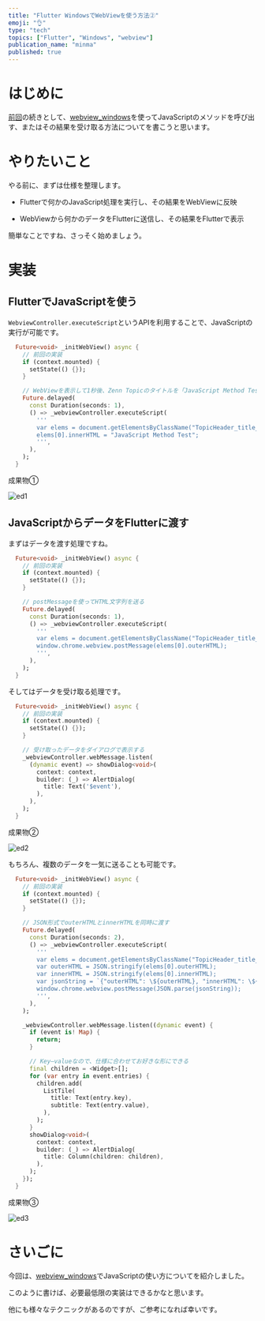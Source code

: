 ```yaml
---
title: "Flutter WindowsでWebViewを使う方法②"
emoji: "👌"
type: "tech"
topics: ["Flutter", "Windows", "webview"]
publication_name: "minma"
published: true
---
```

# はじめに

[前回](https://zenn.dev/chenxi/articles/1cea5054f19db8)の続きとして、[webview_windows](https://pub.dev/packages/webview_windows)を使ってJavaScriptのメソッドを呼び出す、またはその結果を受け取る方法についてを書こうと思います。

# やりたいこと

やる前に、まずは仕様を整理します。

- Flutterで何かのJavaScript処理を実行し、その結果をWebViewに反映

- WebViewから何かのデータをFlutterに送信し、その結果をFlutterで表示

簡単なことですね、さっそく始めましょう。

# 実装

## FlutterでJavaScriptを使う

`WebviewController.executeScript`というAPIを利用することで、JavaScriptの実行が可能です。

```dart
  Future<void> _initWebView() async {
    // 前回の実装
    if (context.mounted) {
      setState(() {});
    }

    // WebViewを表示して1秒後、Zenn Topicのタイトルを「JavaScript Method Test」に変える
    Future.delayed(
      const Duration(seconds: 1),
      () => _webviewController.executeScript(
        '''
        var elems = document.getElementsByClassName("TopicHeader_title__INUvl");
        elems[0].innerHTML = "JavaScript Method Test";
        ''',
      ),
    );
  }
```

成果物①

![ed1](https://storage.googleapis.com/zenn-user-upload/6092b090cac7-20230925.png)

## JavaScriptからデータをFlutterに渡す

まずはデータを渡す処理ですね。

```dart
  Future<void> _initWebView() async {
    // 前回の実装
    if (context.mounted) {
      setState(() {});
    }

    // postMessageを使ってHTML文字列を送る
    Future.delayed(
      const Duration(seconds: 1),
      () => _webviewController.executeScript(
        '''
        var elems = document.getElementsByClassName("TopicHeader_title__INUvl");
        window.chrome.webview.postMessage(elems[0].outerHTML);
        ''',
      ),
    );
  }
```

そしてはデータを受け取る処理です。

```dart
  Future<void> _initWebView() async {
    // 前回の実装
    if (context.mounted) {
      setState(() {});
    }

    // 受け取ったデータをダイアログで表示する
    _webviewController.webMessage.listen(
      (dynamic event) => showDialog<void>(
        context: context,
        builder: (_) => AlertDialog(
          title: Text('$event'),
        ),
      ),
    );
  }
```

成果物②

![ed2](https://storage.googleapis.com/zenn-user-upload/6dc2a7252e0f-20230927.png)

もちろん、複数のデータを一気に送ることも可能です。

```dart
  Future<void> _initWebView() async {
    // 前回の実装
    if (context.mounted) {
      setState(() {});
    }

    // JSON形式でouterHTMLとinnerHTMLを同時に渡す
    Future.delayed(
      const Duration(seconds: 2),
      () => _webviewController.executeScript(
        '''
        var elems = document.getElementsByClassName("TopicHeader_title__INUvl");
        var outerHTML = JSON.stringify(elems[0].outerHTML);
        var innerHTML = JSON.stringify(elems[0].innerHTML);
        var jsonString = `{"outerHTML": \${outerHTML}, "innerHTML": \${innerHTML}}`;
        window.chrome.webview.postMessage(JSON.parse(jsonString));
        ''',
      ),
    );

    _webviewController.webMessage.listen((dynamic event) {
      if (event is! Map) {
        return;
      }

      // Key–valueなので、仕様に合わせてお好きな形にできる
      final children = <Widget>[];
      for (var entry in event.entries) {
        children.add(
          ListTile(
            title: Text(entry.key),
            subtitle: Text(entry.value),
          ),
        );
      }
      showDialog<void>(
        context: context,
        builder: (_) => AlertDialog(
          title: Column(children: children),
        ),
      );
    });
  }
```

成果物③

![ed3](https://storage.googleapis.com/zenn-user-upload/42cd5ceae484-20230927.png)

# さいごに

今回は、[webview_windows](https://pub.dev/packages/webview_windows)でJavaScriptの使い方についてを紹介しました。

このように書けば、必要最低限の実装はできるかなと思います。

他にも様々なテクニックがあるのですが、ご参考になれば幸いです。
